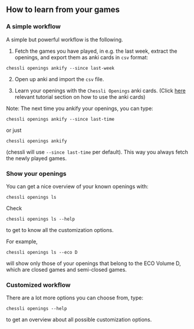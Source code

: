 ## How to learn from your games

### A simple workflow

A simple but powerful workflow is the following.

1. Fetch the games you have played, in e.g. the last week, extract the openings, and export them as anki cards in `csv` format:
```console
chessli openings ankify --since last-week
```

2. Open up anki and import the `csv` file.

3. Learn your openings with the `Chessli Openings` anki cards.
(Click [here](how_to_use_chesslis_anki_cards.md) relevant tutorial section on how to use the anki cards)

Note: The next time you ankify your openings, you can type:

```console
chessli openings ankify --since last-time
```
or just
```console
chessli openings ankify
```
(chessli will use `--since last-time` per default).
This way you always fetch the newly played games.

### Show your openings

You can get a nice overview of your known openings with:
```console
chessli openings ls
```

Check
```console
chessli openings ls --help
```
to get to know all the customization options.

For example,
```console
chessli openings ls --eco D
```
will show only those of your openings that belong to the ECO Volume D, which are  closed games and semi-closed games.


### Customized workflow

There are a lot more options you can choose from, type:
```console
chessli openings --help
```
to get an overview about all possible customization options.
